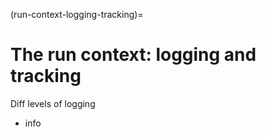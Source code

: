 (run-context-logging-tracking)=
# The run context: logging and tracking

Diff levels of logging
- info

